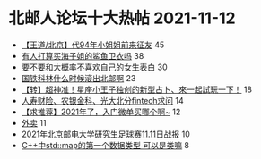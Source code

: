 # 北邮人论坛十大热帖 2021-11-12

- [【王道/北京】代94年小姐姐前来征友](https://bbs.byr.cn/article/Friends/2009858) 45
- [有人打算买海子姐的鲨鱼卫衣吗](https://bbs.byr.cn/article/Comic/632034) 38
- [要不要和大概率不喜欢自己的女生表白](https://bbs.byr.cn/article/Feeling/3179396) 30
- [国铁科林什么时候滚出北邮啊](https://bbs.byr.cn/article/Talking/6312236) 23
- [【转】超神准！星座小王子独创的新型占卜、來一起試玩一下！](https://bbs.byr.cn/article/Constellations/326533) 18
- [人寿财险、农银金科、光大北分fintech求问](https://bbs.byr.cn/article/Job/2147745) 14
- [【求推荐】2021年了，入门微单买哪个啊~](https://bbs.byr.cn/article/Photo/271457) 12
- [外卖](https://bbs.byr.cn/article/Picture/3305291) 11
- [2021年北京邮电大学研究生足球赛11.11日战报](https://bbs.byr.cn/article/Football/810049510) 10
- [C++中std::map的第一个数据类型 可以是类嘛](https://bbs.byr.cn/article/CPP/101394) 8


